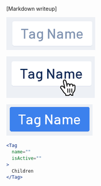 [Markdown writeup]

<img src="public/images/components/Tag/1.png" alt="Tag 1" style="max-width: 100%;" /><br />

<img src="public/images/components/Tag/2.png" alt="Tag 2" style="max-width: 100%;" /><br />

<img src="public/images/components/Tag/3.png" alt="Tag 3" style="max-width: 100%;" /><br />

```jsx
<Tag
  name=""
  isActive=""
>
  Children
</Tag>
```
